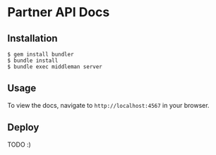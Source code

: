 # Partner API Docs

## Installation

	$ gem install bundler
	$ bundle install
	$ bundle exec middleman server

## Usage

To view the docs, navigate to `http://localhost:4567` in your browser.

## Deploy

TODO :)